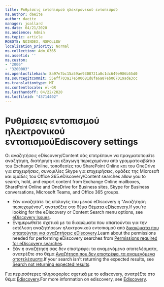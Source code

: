```yaml
---
title: Ρυθμίσεις εντοπισμού ηλεκτρονικού εντοπισμού
ms.author: daeite
author: daeite
manager: joallard
ms.date: 04/21/2020
ms.audience: Admin
ms.topic: article
ROBOTS: NOINDEX, NOFOLLOW
localization_priority: Normal
ms.collection: Adm_O365
ms.assetid: ''
ms.custom:
- "2006"
- "3200003"
ms.openlocfilehash: 8a97e7bc15a59ae9300721a0c1dc649e986b55d0
ms.sourcegitcommit: 55eff703a17e500681d8fa6a87eb067019ade3cc
ms.translationtype: MT
ms.contentlocale: el-GR
ms.lasthandoff: 04/22/2020
ms.locfileid: "43714402"
---
```

# <a name="ediscovery-settings"></a><span data-ttu-id="4ec3e-102">Ρυθμίσεις εντοπισμού ηλεκτρονικού εντοπισμού</span><span class="sxs-lookup"><span data-stu-id="4ec3e-102">Ediscovery settings</span></span>

<span data-ttu-id="4ec3e-103">Οι αναζητήσεις eDiscovery/Content σάς επιτρέπουν να πραγματοποιείτε αναζήτηση, διατήρηση και εξαγωγή περιεχομένου από γραμματοκιβώτια του Exchange Online, τοποθεσίες του SharePoint Online και του OneDrive για επιχειρήσεις, συνομιλίες Skype για επιχειρήσεις, ομάδες της Microsoft και ομάδες του Office 365.</span><span class="sxs-lookup"><span data-stu-id="4ec3e-103">eDiscovery/Content searches allow you to search, hold, and export content from Exchange Online mailboxes, SharePoint Online and OneDrive for Business sites, Skype for Business conversations, Microsoft Teams, and Office 365 groups.</span></span>

- <span data-ttu-id="4ec3e-104">Εάν αναζητάτε τις επιλογές του μενού eDiscovery ή "Αναζήτηση περιεχομένου", ανατρέξτε στο θέμα [Θέματα eDiscovery](https://docs.microsoft.com/alchemyinsights/ediscovery-issues).</span><span class="sxs-lookup"><span data-stu-id="4ec3e-104">If you're looking for the eDiscovery or Content Search menu options, see [eDiscovery Issues](https://docs.microsoft.com/alchemyinsights/ediscovery-issues).</span></span>
- <span data-ttu-id="4ec3e-105">Ενημερωθείτε σχετικά με τα δικαιώματα που απαιτούνται για την εκτέλεση αναζητήσεων ηλεκτρονικού εντοπισμού από [δικαιώματα που απαιτούνται για αναζητήσεις eDiscovery](https://docs.microsoft.com/alchemyinsights/permissions-required-for-ediscovery-searches).</span><span class="sxs-lookup"><span data-stu-id="4ec3e-105">Learn about the permissions needed for performing eDiscovery searches from [Permissions required for eDiscovery searches](https://docs.microsoft.com/alchemyinsights/permissions-required-for-ediscovery-searches).</span></span>
- <span data-ttu-id="4ec3e-106">Εάν η αναζήτησή σας δεν επιστρέφει τα αναμενόμενα αποτελέσματα, ανατρέξτε στο θέμα [Αναζήτηση που δεν επιστρέφει τα αναμενόμενα αποτελέσματα](https://docs.microsoft.com/alchemyinsights/search-not-returning-expected-results).</span><span class="sxs-lookup"><span data-stu-id="4ec3e-106">If your search isn't returning the expected results, see [Search not returning expected results](https://docs.microsoft.com/alchemyinsights/search-not-returning-expected-results).</span></span>

<span data-ttu-id="4ec3e-107">Για περισσότερες πληροφορίες σχετικά με το ediscovery, ανατρέξτε στο θέμα [Ediscovery](https://docs.microsoft.com/office365/securitycompliance/ediscovery).</span><span class="sxs-lookup"><span data-stu-id="4ec3e-107">For more information on ediscovery, see [Ediscovery](https://docs.microsoft.com/office365/securitycompliance/ediscovery).</span></span>
